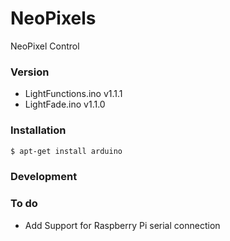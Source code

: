 # NeoPixels
NeoPixel Control

### Version
- LightFunctions.ino v1.1.1
- LightFade.ino      v1.1.0

### Installation

```sh
$ apt-get install arduino
```


### Development


### To do
 - Add Support for Raspberry Pi serial connection
